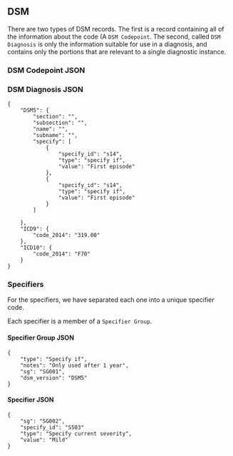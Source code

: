 ## DSM

There are two types of DSM records. The first is a record containing all of the information about the code (A `DSM Codepoint`. The second, called `DSM Diagnosis` is only the information suitable for use in a diagnosis, and contains only the portions that are relevant to a single diagnostic instance.

### DSM Codepoint JSON

### DSM Diagnosis JSON

    {
        "DSM5": {
            "section": "",
            "subsection": "",
            "name": "",
            "subname": "",
            "specify": [
                {
                    "specify_id": "s14",
                    "type": "specify if",
                    "value": "First episode"
                },
                {
                    "specify_id": "s14",
                    "type": "specify if",
                    "value": "First episode"
                }
            ]
        
        },
        "ICD9": {
            "code_2014": "319.00"
        },
        "ICD10": {
            "code_2014": "F70"
        }
    }


### Specifiers

For the specifiers, we have separated each one into a unique specifier code.

Each specifier is a member of a `Specifier Group`.

#### Specifier Group JSON

    {
        "type": "Specify if",
        "notes": "Only used after 1 year",
        "sg": "SG001",
        "dsm_version": "DSM5"
    }

#### Specifier JSON

    {
        "sg": "SG002",
        "specify_id": "S503"
        "type": "Specify current severity",
        "value": "Mild"
    }



